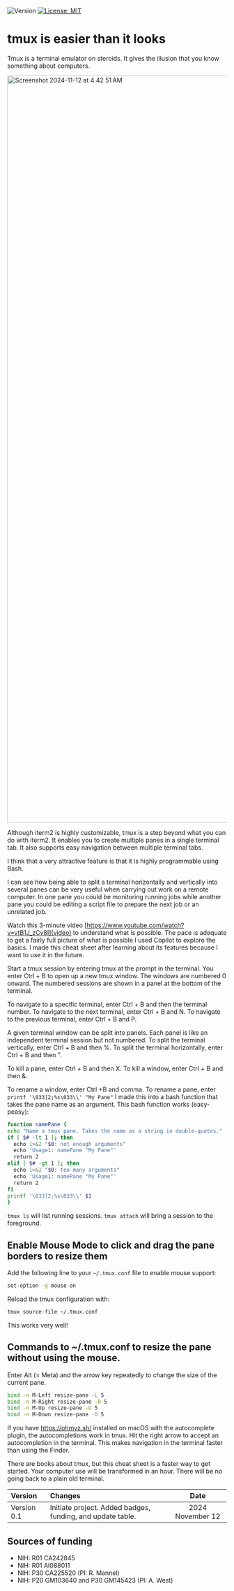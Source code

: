 ![Version](https://img.shields.io/static/v1?label=tmux-rocks&message=0.1&color=brightcolor)
[![License: MIT](https://img.shields.io/badge/License-MIT-blue.svg)](https://opensource.org/licenses/MIT)


# tmux is easier than it looks

Tmux is a terminal emulator on steroids.
It gives the illusion that you know something about computers.

<img width="1711" alt="Screenshot 2024-11-12 at 4 42 51 AM" src="https://github.com/user-attachments/assets/c1bda3ed-2f25-4d84-9256-704d519afc79">

Although iterm2 is highly customizable, tmux is a step beyond what you can do with iterm2.
It enables you to create multiple panes in a single terminal tab.
It also supports easy navigation between multiple terminal tabs.

I think that a very attractive feature is that it is highly programmable using Bash.

I can see how being able to split a terminal horizontally and vertically into several panes can be very useful when carrying out work on a remote computer.
In one pane you could be monitoring running jobs while another pane you could be editing a script file to prepare the next job or an unrelated job.

Watch this 3-minute video [https://www.youtube.com/watch?v=vtB1J_zCv8I](video) to understand what is possible.
The pace is adequate to get a fairly full picture of what is possible
I used Copilot to explore the basics.
I made this cheat sheet after learning about its features because I want to use it in the future.

Start a tmux session by entering tmux at the prompt in the terminal.
You enter Ctrl + B to open up a new tmux window.
The windows are numbered 0 onward.
The numbered sessions are shown in a panel at the bottom of the terminal.

To navigate to a specific terminal, enter Ctrl + B and then the terminal number.
To navigate to the next terminal, enter Ctrl + B and N.
To navigate to the previous terminal, enter Ctrl + B and P.

A given terminal window can be split into panels.
Each panel is like an independent terminal session but not numbered.
To split the terminal vertically, enter Ctrl + B and then %.
To split the terminal horizontally, enter Ctrl + B and then ".

To kill a pane, enter Ctrl + B and then X. 
To kill a window, enter Ctrl + B and then &. 

To rename a window, enter Ctrl +B and comma.
To rename a pane, enter `printf '\033]2;%s\033\\' "My Pane"`
I made this into a bash function that takes the pane name as an argument.
This bash function works (easy-peasy):

```bash
function namePane {
echo "Name a tmux pane. Takes the name as a string in double-quotes."
if [ $# -lt 1 ]; then
  echo 1>&2 "$0: not enough arguments"
  echo 'Usage1: namePane "My Pane"'
  return 2
elif [ $# -gt 1 ]; then
  echo 1>&2 "$0: too many arguments"
  echo 'Usage1: namePane "My Pane"'
  return 2
fi
printf '\033]2;%s\033\\' $1
}
```

`tmux ls` will list running sessions.
`tmux attach` will bring a session to the foreground.


## Enable Mouse Mode to click and drag the pane borders to resize them
Add the following line to your `~/.tmux.conf` file to enable mouse support:

```bash
set-option -g mouse on
```

Reload the tmux configuration with:
```bash
tmux source-file ~/.tmux.conf
```
This works very well!

## Commands to ~/.tmux.conf to resize the pane without using the mouse.

Enter Alt (= Meta) and the arrow key repeatedly to change the size of the current pane.

```bash
bind -n M-Left resize-pane -L 5
bind -n M-Right resize-pane -R 5
bind -n M-Up resize-pane -U 5
bind -n M-Down resize-pane -D 5
```


If you have https://ohmyz.sh/ installed on macOS with the autocomplete plugin, the autocompletions work in tmux.
Hit the right arrow to accept an autocompletion in the terminal.
This makes navigation in the terminal faster than using the Finder.

There are books about tmux, but this cheat sheet is a faster way to get started.
Your computer use will be transformed in an hour.
There will be no going back to a plain old terminal.

|Version       |Changes                                                                                               |Date                  |
|:-------------|:-----------------------------------------------------------------------------------------------------|:--------------------:|
| Version 0.1  | Initiate project. Added badges, funding, and update table.                                           | 2024 November 12    |


## Sources of funding

- NIH: R01 CA242845
- NIH: R01 AI088011
- NIH: P30 CA225520 (PI: R. Mannel)
- NIH: P20 GM103640 and P30 GM145423 (PI: A. West)




